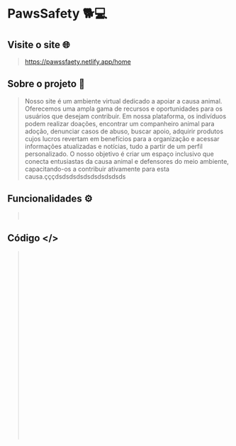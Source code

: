 # PawsSafety 🐕💻
## Visite o site 🌐
> https://pawssfaety.netlify.app/home

## Sobre o projeto 📜
> Nosso site é um ambiente virtual dedicado a apoiar a causa animal. Oferecemos uma ampla gama de recursos e oportunidades para os usuários que desejam contribuir. Em nossa plataforma, os indivíduos podem realizar doações, encontrar um companheiro animal para adoção, denunciar casos de abuso, buscar apoio, adquirir produtos cujos lucros revertam em benefícios para a organização e acessar informações atualizadas e notícias, tudo a partir de um perfil personalizado. O nosso objetivo é criar um espaço inclusivo que conecta entusiastas da causa animal e defensores do meio ambiente, capacitando-os a contribuir ativamente para esta causa.çççdsdsdsdsdsdsdsdsdsds

## Funcionalidades ⚙️
> <br />
> 

## Código </>
> <br /><br />
> <br /><br />
> <br />
> <br />
> <br />
> <br />
> <br />
> <br />
> <br />
> <br />
> <br /><br />
> <br /><br />
> <br />
> <br />
> <br />
> <br />
> <br />
> <br />
> <br />
> <br />
> <br />
> 

